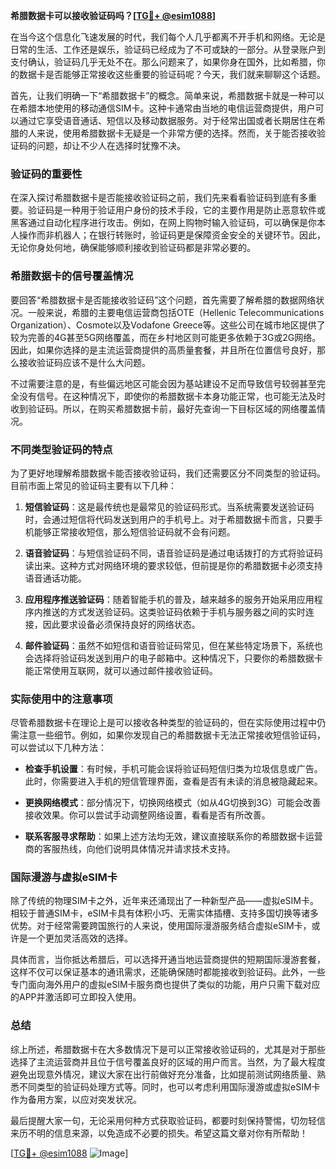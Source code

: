 **希腊数据卡可以接收验证码吗？[[TG💪+ @esim1088](https://t.me/s/esim1088)]**

在当今这个信息化飞速发展的时代，我们每个人几乎都离不开手机和网络。无论是日常的生活、工作还是娱乐，验证码已经成为了不可或缺的一部分。从登录账户到支付确认，验证码几乎无处不在。那么问题来了，如果你身在国外，比如希腊，你的数据卡是否能够正常接收这些重要的验证码呢？今天，我们就来聊聊这个话题。

首先，让我们明确一下“希腊数据卡”的概念。简单来说，希腊数据卡就是一种可以在希腊本地使用的移动通信SIM卡。这种卡通常由当地的电信运营商提供，用户可以通过它享受语音通话、短信以及移动数据服务。对于经常出国或者长期居住在希腊的人来说，使用希腊数据卡无疑是一个非常方便的选择。然而，关于能否接收验证码的问题，却让不少人在选择时犹豫不决。

### 验证码的重要性

在深入探讨希腊数据卡是否能接收验证码之前，我们先来看看验证码到底有多重要。验证码是一种用于验证用户身份的技术手段，它的主要作用是防止恶意软件或黑客通过自动化程序进行攻击。例如，在网上购物时输入验证码，可以确保是你本人操作而非机器人；在银行转账时，验证码更是保障资金安全的关键环节。因此，无论你身处何地，确保能够顺利接收到验证码都是非常必要的。

### 希腊数据卡的信号覆盖情况

要回答“希腊数据卡是否能接收验证码”这个问题，首先需要了解希腊的数据网络状况。一般来说，希腊的主要电信运营商包括OTE（Hellenic Telecommunications Organization）、Cosmote以及Vodafone Greece等。这些公司在城市地区提供了较为完善的4G甚至5G网络覆盖，而在乡村地区则可能更多依赖于3G或2G网络。因此，如果你选择的是主流运营商提供的高质量套餐，并且所在位置信号良好，那么接收验证码应该不是什么大问题。

不过需要注意的是，有些偏远地区可能会因为基站建设不足而导致信号较弱甚至完全没有信号。在这种情况下，即使你的希腊数据卡本身功能正常，也可能无法及时收到验证码。所以，在购买希腊数据卡前，最好先查询一下目标区域的网络覆盖情况。

### 不同类型验证码的特点

为了更好地理解希腊数据卡能否接收验证码，我们还需要区分不同类型的验证码。目前市面上常见的验证码主要有以下几种：

1. **短信验证码**：这是最传统也是最常见的验证码形式。当系统需要发送验证码时，会通过短信将代码发送到用户的手机号上。对于希腊数据卡而言，只要手机能够正常接收短信，那么短信验证码就不会有问题。
   
2. **语音验证码**：与短信验证码不同，语音验证码是通过电话拨打的方式将验证码读出来。这种方式对网络环境的要求较低，但前提是你的希腊数据卡必须支持语音通话功能。

3. **应用程序推送验证码**：随着智能手机的普及，越来越多的服务开始采用应用程序内推送的方式发送验证码。这类验证码依赖于手机与服务器之间的实时连接，因此要求设备必须保持良好的网络状态。

4. **邮件验证码**：虽然不如短信和语音验证码常见，但在某些特定场景下，系统也会选择将验证码发送到用户的电子邮箱中。这种情况下，只要你的希腊数据卡能正常使用互联网，就可以通过邮件接收验证码。

### 实际使用中的注意事项

尽管希腊数据卡在理论上是可以接收各种类型的验证码的，但在实际使用过程中仍需注意一些细节。例如，如果你发现自己的希腊数据卡无法正常接收短信验证码，可以尝试以下几种方法：

- **检查手机设置**：有时候，手机可能会误将验证码短信归类为垃圾信息或广告。此时，你需要进入手机的短信管理界面，查看是否有未读的消息被隐藏起来。
  
- **更换网络模式**：部分情况下，切换网络模式（如从4G切换到3G）可能会改善接收效果。你可以尝试手动调整网络设置，看看是否有所改善。

- **联系客服寻求帮助**：如果上述方法均无效，建议直接联系你的希腊数据卡运营商的客服热线，向他们说明具体情况并请求技术支持。

### 国际漫游与虚拟eSIM卡

除了传统的物理SIM卡之外，近年来还涌现出了一种新型产品——虚拟eSIM卡。相较于普通SIM卡，eSIM卡具有体积小巧、无需实体插槽、支持多国切换等诸多优势。对于经常需要跨国旅行的人来说，使用国际漫游服务结合虚拟eSIM卡，或许是一个更加灵活高效的选择。

具体而言，当你抵达希腊后，可以选择开通当地运营商提供的短期国际漫游套餐，这样不仅可以保证基本的通讯需求，还能确保随时都能接收到验证码。此外，一些专门面向海外用户的虚拟eSIM卡服务商也提供了类似的功能，用户只需下载对应的APP并激活即可立即投入使用。

### 总结

综上所述，希腊数据卡在大多数情况下是可以正常接收验证码的，尤其是对于那些选择了主流运营商并且位于信号覆盖良好的区域的用户而言。当然，为了最大程度避免出现意外情况，建议大家在出行前做好充分准备，比如提前测试网络质量、熟悉不同类型的验证码处理方式等。同时，也可以考虑利用国际漫游或虚拟eSIM卡作为备用方案，以应对突发状况。

最后提醒大家一句，无论采用何种方式获取验证码，都要时刻保持警惕，切勿轻信来历不明的信息来源，以免造成不必要的损失。希望这篇文章对你有所帮助！

[[TG💪+ @esim1088](https://t.me/s/esim1088) ![Image](https://i.postimg.cc/4NQfJmqS/Snipaste-2025-05-13-00-14-12.png)]